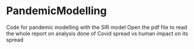 # PandemicModelling
Code for pandemic modelling with the SIR model
Open the pdf file to read the whole report on analysis done of Covid spread vs human impact on its spread
